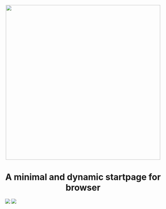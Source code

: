 <p align="center">
    <a href="https://github.com/nusv/sttp">
        <img src="https://i.imgur.com/dxxkqQT.png" width="500"></a>
    <h1 align="center">A minimal and dynamic startpage for browser</h1>
</p>
<img src="https://i.imgur.com/gJjuPwa.png">
<img src="https://i.imgur.com/P09xCAJ.png">
